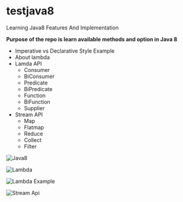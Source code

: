 # testjava8
Learning Java8 Features And Implementation

__Purpose of the repo is learn available methods and option in Java 8__

* Imperative vs Declarative Style Example
* About lambda
* Lamda API
    - Consumer
    - BiConsumer
    - Predicate
    - BiPredicate
    - Function
    - BiFunction
    - Supplier
* Stream API
    - Map
    - Flatmap
    - Reduce
    - Collect
    - Filter
    


![Java8](https://cdn.vox-cdn.com/thumbor/E5DWi80rhjNBn1zQwrEjX0dnkLY=/0x0:640x427/920x613/filters:focal(0x0:640x427):format(webp)/cdn.vox-cdn.com/assets/1087137/java_logo_640.jpg)

![Lambda](https://topjavatutorial.com/wp-content/uploads/2015/10/lambda-expression.png?8bc116&8bc116)

![Lambda Example](https://cdn-images-1.medium.com/max/1600/1*UxWvpW98lDKAYy3rzKZJQA.png)

![Stream Api](https://www.logicbig.com/tutorials/core-java-tutorial/java-util-stream/images/java-streams.png) 